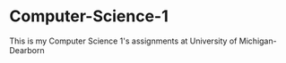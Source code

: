 # Computer-Science-1
This is my Computer Science 1's assignments at University of Michigan-Dearborn
